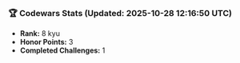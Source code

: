 ### 🏆 Codewars Stats (Updated: 2025-10-28 12:16:50 UTC)

- **Rank:** 8 kyu
- **Honor Points:** 3
- **Completed Challenges:** 1
